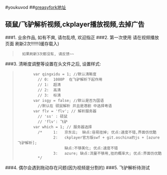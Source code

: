 #youkuvod
##[greasyfork地址](https://greasyfork.org/zh-CN/scripts/2837-youkuvod)
## 硕鼠/飞驴解析视频,ckplayer播放视频,去掉广告

###1. 业余作品, 如有不爽, 请勿乱喷, 欢迎指正
###2. 第一次使用 请在视频播放页面 刷新2次!!!!!!(缓存载入)

>    	如果刷新3次都没有, 请反馈~~

###3. 清晰度调整等设置在头文件之后, 设置样式:

>            var qingxidu = 1; //默认清晰度
>              // 0:  1080P  在飞驴解析下起作用
>              // 1:  超清
>              // 2:  高清
>              // 3:  标清
>            var isgy = false; //默认是否为国语     
>              //默认在 硕鼠解析 并且是港剧 中选择粤语
>            var flv = 'flv'; // 解析服务器
>              // 'ss' : 硕鼠
>              // 'flv': 飞驴
>            var which = 1; // 服务器选择
>              /*     1:   京东云;  缺点:容易挂掉; 优点:速度不错,界面仿优酷
>                     2:   ckplayer官方版swf + git.oschina的js + [azure 飞驴解析];
>                          缺点:不够美化; 优点:速度不错
>                     3:   azure; 缺点:流量不够用,挂的概率大; 优点:界面仿优酷
>              */

###4. 偶尔会遇到拖动存在问题(因为视频是分割的)
###5. 飞驴解析待测试